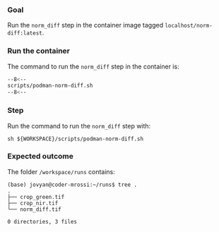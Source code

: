 ### Goal 

Run the `norm_diff` step in the container image tagged `localhost/norm-diff:latest`.

### Run the container

The command to run the `norm_diff` step in the container is:

```bash linenums="1" hl_lines="5-8 14 18-19"
--8<--
scripts/podman-norm-diff.sh
--8<--
```

### Step

Run the command to run the `norm_diff` step with:

```
sh ${WORKSPACE}/scripts/podman-norm-diff.sh
```

### Expected outcome

The folder `/workspace/runs` contains: 

```
(base) jovyan@coder-mrossi:~/runs$ tree .
.
├── crop_green.tif
├── crop_nir.tif
└── norm_diff.tif

0 directories, 3 files
```